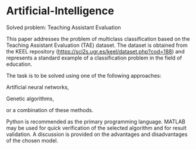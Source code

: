 # Artificial-Intelligence
Solved problem: Teaching Assistant Evaluation

This paper addresses the problem of multiclass classification based on the Teaching Assistant Evaluation (TAE) dataset. The dataset is obtained from the KEEL repository (https://sci2s.ugr.es/keel/dataset.php?cod=188) and represents a standard example of a classification problem in the field of education.

The task is to be solved using one of the following approaches:

Artificial neural networks,

Genetic algorithms,

or a combination of these methods.

Python is recommended as the primary programming language. MATLAB may be used for quick verification of the selected algorithm and for result validation. A discussion is provided on the advantages and disadvantages of the chosen model.
